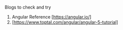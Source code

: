 Blogs to check and try
1. Angular Reference [https://angular.io/] 
2. [https://www.toptal.com/angular/angular-5-tutorial]

